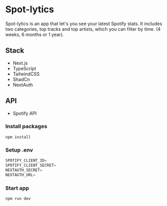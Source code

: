 # Spot-lytics

Spot-lytics is an app that let's you see your latest Spotify stats. It includes two categories, top tracks and top artists, which you can filter by time. (4 weeks, 6 months or 1 year).

## Stack

- Next.js
- TypeScript
- TailwindCSS
- ShadCn
- NextAuth

## API

- Spotify API

### Install packages

```shell
npm install
```

### Setup .env

```js
SPOTIFY_CLIENT_ID=
SPOTIFY_CLIENT_SECRET=
NEXTAUTH_SECRET=
NEXTAUTH_URL=
```

### Start app

```shell
npm run dev
```
